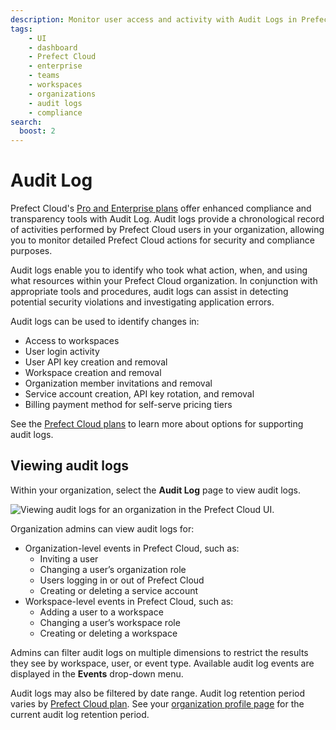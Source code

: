 ```yaml
---
description: Monitor user access and activity with Audit Logs in Prefect Cloud.
tags:
    - UI
    - dashboard
    - Prefect Cloud
    - enterprise
    - teams
    - workspaces
    - organizations
    - audit logs
    - compliance
search:
  boost: 2
---
```


# Audit Log <span class="badge cloud"></span> <span class="pro"></span> <span class="badge enterprise"></span>

Prefect Cloud's [Pro and Enterprise plans](https://www.prefect.io/pricing) offer enhanced compliance and transparency tools with Audit Log.
Audit logs provide a chronological record of activities performed by Prefect Cloud users in your organization, allowing you to monitor detailed Prefect Cloud actions for security and compliance purposes.

Audit logs enable you to identify who took what action, when, and using what resources within your Prefect Cloud organization.
In conjunction with appropriate tools and procedures, audit logs can assist in detecting potential security violations and investigating application errors.  

Audit logs can be used to identify changes in:

- Access to workspaces
- User login activity
- User API key creation and removal
- Workspace creation and removal
- Organization member invitations and removal
- Service account creation, API key rotation, and removal
- Billing payment method for self-serve pricing tiers

See the [Prefect Cloud plans](https://www.prefect.io/pricing) to learn more about options for supporting audit logs.

## Viewing audit logs

Within your organization, select the **Audit Log** page to view audit logs.

![Viewing audit logs for an organization in the Prefect Cloud UI.](/img/ui/audit-log.png)

Organization admins can view audit logs for:

- Organization-level events in Prefect Cloud, such as:
  - Inviting a user
  - Changing a user’s organization role
  - Users logging in or out of Prefect Cloud
  - Creating or deleting a service account
- Workspace-level events in Prefect Cloud, such as:
  - Adding a user to a workspace
  - Changing a user’s workspace role
  - Creating or deleting a workspace

Admins can filter audit logs on multiple dimensions to restrict the results they see by workspace, user, or event type.
Available audit log events are displayed in the **Events** drop-down menu.

Audit logs may also be filtered by date range. Audit log retention period varies by [Prefect Cloud plan](https://www.prefect.io/pricing).
See your [organization profile page](/cloud/organizations/) for the current audit log retention period.

